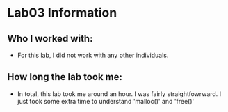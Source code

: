 # Lab03 Information
## Who I worked with:
* For this lab, I did not work with any other individuals.
## How long the lab took me:
* In total, this lab took me around an hour. I was fairly straightfowrward. I just took some extra time to understand
  'malloc()' and 'free()'

